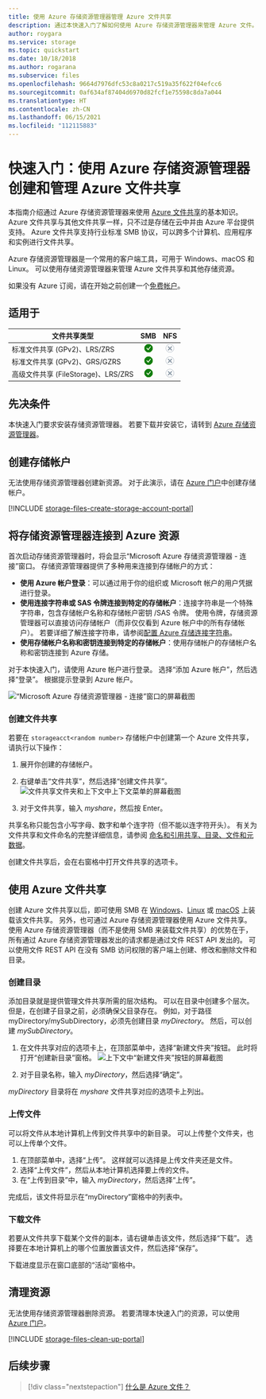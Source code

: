 ```yaml
---
title: 使用 Azure 存储资源管理器管理 Azure 文件共享
description: 通过本快速入门了解如何使用 Azure 存储资源管理器来管理 Azure 文件。
author: roygara
ms.service: storage
ms.topic: quickstart
ms.date: 10/18/2018
ms.author: rogarana
ms.subservice: files
ms.openlocfilehash: 9664d7976dfc53c8a0217c519a35f622f04efcc6
ms.sourcegitcommit: 0af634af87404d6970d82fcf1e75598c8da7a044
ms.translationtype: HT
ms.contentlocale: zh-CN
ms.lasthandoff: 06/15/2021
ms.locfileid: "112115883"
---
```

# <a name="quickstart-create-and-manage-azure-file-shares-with-azure-storage-explorer"></a>快速入门：使用 Azure 存储资源管理器创建和管理 Azure 文件共享
本指南介绍通过 Azure 存储资源管理器来使用 [Azure 文件共享](storage-files-introduction.md)的基本知识。 Azure 文件共享与其他文件共享一样，只不过是存储在云中并由 Azure 平台提供支持。 Azure 文件共享支持行业标准 SMB 协议，可以跨多个计算机、应用程序和实例进行文件共享。 

Azure 存储资源管理器是一个常用的客户端工具，可用于 Windows、macOS 和 Linux。 可以使用存储资源管理器来管理 Azure 文件共享和其他存储资源。

如果没有 Azure 订阅，请在开始之前创建一个[免费帐户](https://azure.microsoft.com/free/?WT.mc_id=A261C142F)。

## <a name="applies-to"></a>适用于
| 文件共享类型 | SMB | NFS |
|-|:-:|:-:|
| 标准文件共享 (GPv2)、LRS/ZRS | ![是](../media/icons/yes-icon.png) | ![否](../media/icons/no-icon.png) |
| 标准文件共享 (GPv2)、GRS/GZRS | ![是](../media/icons/yes-icon.png) | ![否](../media/icons/no-icon.png) |
| 高级文件共享 (FileStorage)、LRS/ZRS | ![是](../media/icons/yes-icon.png) | ![否](../media/icons/no-icon.png) |

## <a name="prerequisites"></a>先决条件
本快速入门要求安装存储资源管理器。 若要下载并安装它，请转到 [Azure 存储资源管理器](https://azure.microsoft.com/features/storage-explorer/)。

## <a name="create-a-storage-account"></a>创建存储帐户
无法使用存储资源管理器创建新资源。 对于此演示，请在 [Azure 门户](https://portal.azure.com/)中创建存储帐户。 

[!INCLUDE [storage-files-create-storage-account-portal](../../../includes/storage-files-create-storage-account-portal.md)]

## <a name="connect-storage-explorer-to-azure-resources"></a>将存储资源管理器连接到 Azure 资源
首次启动存储资源管理器时，将会显示“Microsoft Azure 存储资源管理器 - 连接”窗口。 存储资源管理器提供了多种用来连接到存储帐户的方式： 

- **使用 Azure 帐户登录**：可以通过用于你的组织或 Microsoft 帐户的用户凭据进行登录。 
- **使用连接字符串或 SAS 令牌连接到特定的存储帐户**：连接字符串是一个特殊字符串，包含存储帐户名称和存储帐户密钥 /SAS 令牌。 使用令牌，存储资源管理器可以直接访问存储帐户（而非仅仅看到 Azure 帐户中的所有存储帐户）。 若要详细了解连接字符串，请参阅[配置 Azure 存储连接字符串](../common/storage-configure-connection-string.md?toc=%2fazure%2fstorage%2ffiles%2ftoc.json)。
- **使用存储帐户名称和密钥连接到特定的存储帐户**：使用存储帐户的存储帐户名称和密钥连接到 Azure 存储。

对于本快速入门，请使用 Azure 帐户进行登录。 选择“添加 Azure 帐户”，然后选择“登录”。 根据提示登录到 Azure 帐户。

![“Microsoft Azure 存储资源管理器 - 连接”窗口的屏幕截图](./media/storage-how-to-use-files-storage-explorer/connect-to-azure-storage-1.png)

### <a name="create-a-file-share"></a>创建文件共享
若要在 `storageacct<random number>` 存储帐户中创建第一个 Azure 文件共享，请执行以下操作：

1. 展开你创建的存储帐户。
2. 右键单击“文件共享”，然后选择“创建文件共享”。  
    ![文件共享文件夹和上下文中上下文菜单的屏幕截图](media/storage-how-to-use-files-storage-explorer/create-file-share-1.png)

3. 对于文件共享，输入 *myshare*，然后按 Enter。

共享名称只能包含小写字母、数字和单个连字符（但不能以连字符开头）。 有关为文件共享和文件命名的完整详细信息，请参阅 [命名和引用共享、目录、文件和元数据](/rest/api/storageservices/Naming-and-Referencing-Shares--Directories--Files--and-Metadata)。

创建文件共享后，会在右窗格中打开文件共享的选项卡。 

## <a name="use-your-azure-file-share"></a>使用 Azure 文件共享
创建 Azure 文件共享以后，即可使用 SMB 在 [Windows](storage-how-to-use-files-windows.md)、[Linux](storage-how-to-use-files-linux.md) 或 [macOS](storage-how-to-use-files-mac.md) 上装载该文件共享。 另外，也可通过 Azure 存储资源管理器使用 Azure 文件共享。 使用 Azure 存储资源管理器（而不是使用 SMB 来装载文件共享）的优势在于，所有通过 Azure 存储资源管理器发出的请求都是通过文件 REST API 发出的。 可以使用文件 REST API 在没有 SMB 访问权限的客户端上创建、修改和删除文件和目录。

### <a name="create-a-directory"></a>创建目录
添加目录就是提供管理文件共享所需的层次结构。 可以在目录中创建多个层次。 但是，在创建子目录之前，必须确保父目录存在。 例如，对于路径 myDirectory/mySubDirectory，必须先创建目录 *myDirectory*。 然后，可以创建 *mySubDirectory*。 

1. 在文件共享对应的选项卡上，在顶部菜单中，选择“新建文件夹”按钮。 此时将打开“创建新目录”窗格。
    ![上下文中“新建文件夹”按钮的屏幕截图](media/storage-how-to-use-files-storage-explorer/create-directory-1.png)

2. 对于目录名称，输入 *myDirectory*，然后选择“确定”。 

*myDirectory* 目录将在 *myshare* 文件共享对应的选项卡上列出。

### <a name="upload-a-file"></a>上传文件 
可以将文件从本地计算机上传到文件共享中的新目录。 可以上传整个文件夹，也可以上传单个文件。

1. 在顶部菜单中，选择“上传”。 这样就可以选择是上传文件夹还是文件。
2. 选择“上传文件”，然后从本地计算机选择要上传的文件。
3. 在“上传到目录”中，输入 *myDirectory*，然后选择“上传”。 

完成后，该文件将显示在“myDirectory”窗格中的列表中。

### <a name="download-a-file"></a>下载文件
若要从文件共享下载某个文件的副本，请右键单击该文件，然后选择“下载”。 选择要在本地计算机上的哪个位置放置该文件，然后选择“保存”。

下载进度显示在窗口底部的“活动”窗格中。

## <a name="clean-up-resources"></a>清理资源
无法使用存储资源管理器删除资源。 若要清理本快速入门的资源，可以使用 [Azure 门户](https://portal.azure.com/)。 

[!INCLUDE [storage-files-clean-up-portal](../../../includes/storage-files-clean-up-portal.md)]

## <a name="next-steps"></a>后续步骤

> [!div class="nextstepaction"]
> [什么是 Azure 文件？](storage-files-introduction.md)